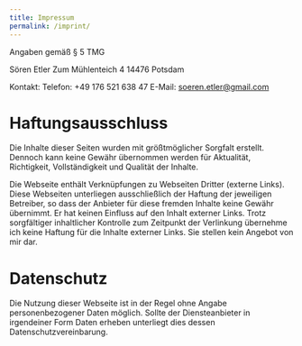 ```yaml
---
title: Impressum
permalink: /imprint/
---
```


Angaben gemäß § 5 TMG

Sören Etler
Zum Mühlenteich 4
14476 Potsdam

Kontakt: 
Telefon: +49 176 521 638 47
E-Mail: soeren.etler@gmail.com


# Haftungsausschluss

Die Inhalte dieser Seiten wurden mit größtmöglicher Sorgfalt erstellt. Dennoch kann keine Gewähr übernommen werden für Aktualität, Richtigkeit, Vollständigkeit und Qualität der Inhalte.

Die Webseite enthält Verknüpfungen zu Webseiten Dritter (externe Links). Diese Webseiten unterliegen ausschließlich der Haftung der jeweiligen Betreiber, so dass der Anbieter für diese fremden Inhalte keine Gewähr übernimmt. Er hat keinen Einfluss auf den Inhalt externer Links. Trotz sorgfältiger inhaltlicher Kontrolle zum Zeitpunkt der Verlinkung übernehme ich keine Haftung für die Inhalte externer Links. Sie stellen kein Angebot von mir dar.


# Datenschutz

Die Nutzung dieser Webseite ist in der Regel ohne Angabe personenbezogener Daten möglich. Sollte der Diensteanbieter in irgendeiner Form Daten erheben unterliegt dies dessen Datenschutzvereinbarung.
